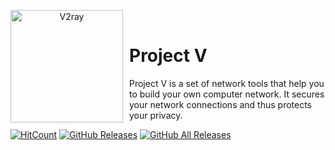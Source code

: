 <p align="center">
<img width="180" height="180" align="left" style="float: left; margin: 0 10px 0 0;" src="https://i.imgur.com/KT8OBU3.png" alt="V2ray"/>
</br>
<h1>Project V</h1> 
Project V is a set of network tools that help you to build your own computer network.
It secures your network connections and thus protects your privacy.
</p>

[![HitCount](http://hits.dwyl.io/Qv2ray/Qv2ray.svg)](http://hits.dwyl.io/Qv2ray/Qv2ray)
[![GitHub Releases](https://img.shields.io/github/downloads/Qv2ray/Qv2ray/latest/total?style=flat-square&logo=github)](https://github.com/Qv2ray/Qv2ray/releases)
[![GitHub All Releases](https://img.shields.io/github/downloads/Qv2ray/Qv2ray/total?label=downloads-total&logo=github&style=flat-square)](https://github.com/Qv2ray/Qv2ray/releases)
